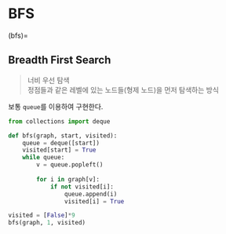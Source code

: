 # BFS

(bfs)=
## Breadth First Search

> 너비 우선 탐색   
> 정점들과 같은 레벨에 있는 노드들(형제 노드)을 먼저 탐색하는 방식

보통 `queue`를 이용하여 구현한다.

```python
from collections import deque

def bfs(graph, start, visited):
    queue = deque([start])
    visited[start] = True
    while queue:
        v = queue.popleft()
        
        for i in graph[v]:
            if not visited[i]:
                queue.append(i)
                visited[i] = True

visited = [False]*9
bfs(graph, 1, visited)
```
